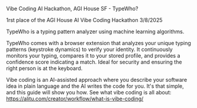 Vibe Coding AI Hackathon, AGI House SF - TypeWho?

1rst place of the AGI House AI Vibe Coding Hackathon 3/8/2025

TypeWho is a typing pattern analyzer using machine learning algorithms.

TypeWho comes with a browser extension that analyzes your unique typing patterns (keystroke dynamics) to verify your identity. It continuously monitors your typing, compares it to your stored profile, and provides a confidence score indicating a match. Ideal for security and ensuring the right person is at the keyboard.

Vibe coding is an AI-assisted approach where you describe your software idea in plain language and the AI writes the code for you. It's that simple, and this guide will show you how. See what vibe coding is all about: https://alitu.com/creator/workflow/what-is-vibe-coding/
